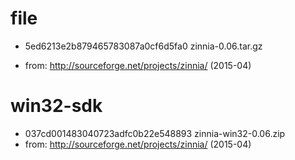file
====
- 5ed6213e2b879465783087a0cf6d5fa0  zinnia-0.06.tar.gz

- from:
  http://sourceforge.net/projects/zinnia/
  (2015-04)


win32-sdk
=========
- 037cd001483040723adfc0b22e548893  zinnia-win32-0.06.zip
- from:
  http://sourceforge.net/projects/zinnia/
  (2015-04)
